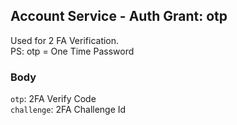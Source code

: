 ## Account Service - Auth Grant: otp

Used for 2 FA Verification. \
PS: otp = One Time Password

### Body

`otp`: 2FA Verify Code \
`challenge`: 2FA Challenge Id
